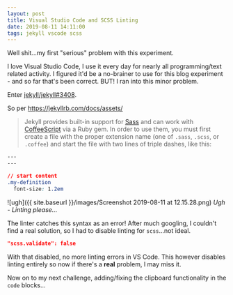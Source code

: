 ```yaml
---
layout: post
title: Visual Studio Code and SCSS Linting
date: 2019-08-11 14:11:00
tags: jekyll vscode scss
---
```


Well shit...my first "serious" problem with this experiment.

I love Visual Studio Code, I use it every day for nearly all programming/text related activity.  I figured it'd be a no-brainer to use for this blog experiment - and so far that's been correct.  BUT! I ran into this minor problem.

<!--more-->

Enter [jekyll/jekyll#3408](https://github.com/jekyll/jekyll/issues/3408).

So per https://jekyllrb.com/docs/assets/

>Jekyll provides built-in support for [Sass](https://sass-lang.com/) and can work with [CoffeeScript](https://coffeescript.org/) via a Ruby gem. In order to use them, you must first create a file with the proper extension name (one of `.sass`, `.scss`, or `.coffee`) and start the file with two lines of triple dashes, like this:

```css
---
---

// start content
.my-definition
  font-size: 1.2em
```

![ugh]({{ site.baseurl }}/images/Screenshot 2019-08-11 at 12.15.28.png)
*Ugh - Linting please...*

The linter catches this syntax as an error!  After much googling, I couldn't find a real solution, so I had to disable linting for `scss`...not ideal.

```json
"scss.validate": false
```

With that disabled, no more linting errors in VS Code.  This however disables linting entirely so now if there's a **real** problem, I may miss it.

Now on to my next challenge, adding/fixing the clipboard functionality in the `code` blocks...